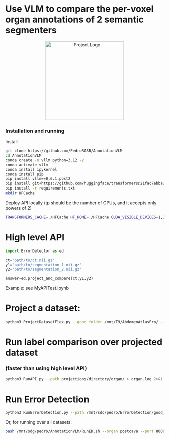 # Use VLM to compare the per-voxel organ annotations of 2 semantic segmenters

<p align="center">
  <img src="https://github.com/PedroRASB/Cerberus/blob/main/misc/Cerberus.png" alt="Project Logo" width="250"/>
</p>

### Installation and running

Install
```bash
git clone https://github.com/PedroRASB/AnnotationVLM
cd AnnotationVLM
conda create -n vllm python=3.12 -y
conda activate vllm
conda install ipykernel
conda install pip
pip install vllm==0.6.1.post2
pip install git+https://github.com/huggingface/transformers@21fac7abba2a37fae86106f87fcf9974fd1e3830
pip install -r requirements.txt
mkdir HFCache
```

Deploy API locally (tp should be the number of GPUs, and it accepts only powers of 2)
```bash
TRANSFORMERS_CACHE=./HFCache HF_HOME=./HFCache CUDA_VISIBLE_DEVICES=1,2,3,4 vllm serve "Qwen/Qwen2-VL-72B-Instruct-AWQ" --dtype=half --tensor-parallel-size 4 --limit-mm-per-prompt image=3 --gpu_memory_utilization 0.9 --port 8000
```

# High level API 
```python
import ErrorDetector as ed

ct='path/to/ct.nii.gz'
y1='path/to/segmentation_1.nii.gz'
y2='path/to/segmentation_2.nii.gz'

answer=ed.project_and_compare(ct,y1,y2)
```
Example: see MyAPITest.ipynb

# Project a dataset:
```bash
python3 ProjectDatasetFlex.py --good_folder /mnt/T9/AbdomenAtlasPro/ --bad_folder /mnt/sdc/pedro/JHH/nnUnetResultsBad/ --output_dir1 /projections/directory/ --num_processes 10 --file_list /mnt/sdc/pedro/ErrorDetection/ErrorLists/low_dice_benchmark_nnUnet_vs_JHH.txt
```

# Run label comparison over projected dataset 
### (faster than using high level API)

```bash
python3 RunAPI.py --path projections/directory/organ/ > organ.log 2>&1
```

# Run Error Detection

```bash
python3 RunErrorDetection.py --path /mnt/sdc/pedro/ErrorDetection/good_labels_beta_full/ --port 8000 --organ [kidneys] --file_structure auto --examples 0 --good_examples_pth /mnt/sdc/pedro/ErrorDetection/good_labels_beta_full/kidneys/ --bad_examples_pth /mnt/sdc/pedro/ErrorDetection/errors_nnUnet_full/kidneys/ > organ.log 2>&1
```

Or, for running over all datasets:

```bash
bash /mnt/sdg/pedro/AnnotationVLM/RunED.sh --organ postcava --port 8000 --annotation_vlm_root /mnt/sdg/pedro/AnnotationVLM/ --error_detection_root /mnt/sdg/pedro/
```
